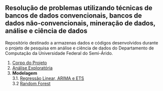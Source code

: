 ## Resolução de problemas utilizando técnicas de bancos de dados convencionais, bancos de dados não-convencionais, mineração de dados, análise e ciência de dados
Repositório destinado a armazenas dados e códigos desenvolvidos durante o projeto de pesquisa em análise e ciência de dados do Departamento de Computação da Universidade Federal do Semi-Árido.
1. [Corpo do Projeto](https://github.com/getrolucas/PIC-CD-UFERSA/blob/main/Projeto.md)
2. [Análise Exploratória](https://github.com/getrolucas/PIC-CD-UFERSA/blob/main/notebooks/analise_exploratoria.ipynb)
3. **Modelagem** \
3.1. [Regressão Linear, ARIMA e ETS](https://github.com/getrolucas/PIC-CD-UFERSA/blob/main/notebooks/regressao_linear.ipynb)\
3.2 [Random Forest](https://github.com/getrolucas/PIC-CD-UFERSA/blob/main/notebooks/random_forest.ipynb)
